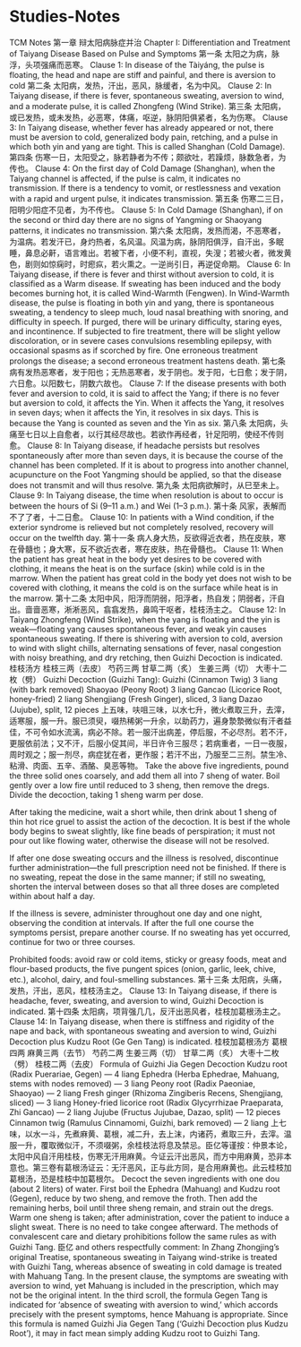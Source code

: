 # Studies-Notes
TCM Notes
第一章 辩太阳病脉症并治 
Chapter I: Differentiation and Treatment of Taiyang Disease Based on Pulse and Symptoms
第一条 太阳之为病，脉浮，头项强痛而恶寒。
Clause 1: In disease of the Tàiyáng, the pulse is floating, the head and nape are stiff and painful, and there is aversion to cold‌
第二条 太阳病，发热，汗出，恶风，脉缓者，名为中风。
Clause 2: In Taiyang disease, if there is fever, spontaneous sweating, aversion to wind, and a moderate pulse, it is called Zhongfeng (Wind Strike).
第三条 太阳病，或已发热，或未发热，必恶寒，体痛，呕逆，脉阴阳俱紧者，名为伤寒。
Clause 3: In Taiyang disease, whether fever has already appeared or not, there must be aversion to cold, generalized body pain, retching, and a pulse in which both yin and yang are tight. This is called Shanghan (Cold Damage).
第四条 伤寒一日，太阳受之，脉若静者为不传；颇欲吐，若躁烦，脉数急者，为传也。
Clause 4: On the first day of Cold Damage (Shanghan), when the Taiyang channel is affected, if the pulse is calm, it indicates no transmission. If there is a tendency to vomit, or restlessness and vexation with a rapid and urgent pulse, it indicates transmission.
第五条 伤寒二三日，阳明少阳症不见者，为不传也。
Clause 5: In Cold Damage (Shanghan), if on the second or third day there are no signs of Yangming or Shaoyang patterns, it indicates no transmission.
第六条 太阳病，发热而渴，不恶寒者，为温病。若发汗已，身灼热者，名风温。风温为病，脉阴阳俱浮，自汗出，多眠睡，鼻息必鼾，语言难出。若被下者，小便不利，直视，失溲；若被火者，微发黄色，剧则如惊痫时，时瘛疭，若火熏之。一逆尚引日，再逆促命期。
Clause 6: In Taiyang disease, if there is fever and thirst without aversion to cold, it is classified as a Warm disease. If sweating has been induced and the body becomes burning hot, it is called Wind-Warmth (Fengwen). In Wind-Warmth disease, the pulse is floating in both yin and yang, there is spontaneous sweating, a tendency to sleep much, loud nasal breathing with snoring, and difficulty in speech. If purged, there will be urinary difficulty, staring eyes, and incontinence. If subjected to fire treatment, there will be slight yellow discoloration, or in severe cases convulsions resembling epilepsy, with occasional spasms as if scorched by fire. One erroneous treatment prolongs the disease; a second erroneous treatment hastens death.
第七条 病有发热恶寒者，发于阳也；无热恶寒者，发于阴也。发于阳，七日愈；发于阴，六日愈。以阳数七，阴数六故也。
Clause 7: If the disease presents with both fever and aversion to cold, it is said to affect the Yang; if there is no fever but aversion to cold, it affects the Yin. When it affects the Yang, it resolves in seven days; when it affects the Yin, it resolves in six days. This is because the Yang is counted as seven and the Yin as six.
第八条 太阳病，头痛至七日以上自愈者，以行其经尽故也。若欲作再经者，针足阳明，使经不传则愈。
Clause 8: In Taiyang disease, if headache persists but resolves spontaneously after more than seven days, it is because the course of the channel has been completed. If it is about to progress into another channel, acupuncture on the Foot Yangming should be applied, so that the disease does not transmit and will thus resolve.
第九条 太阳病欲解时，从巳至未上。
Clause 9: In Taiyang disease, the time when resolution is about to occur is between the hours of Si (9–11 a.m.) and Wei (1–3 p.m.).
第十条 风家，表解而不了了者，十二日愈。
Clause 10: In patients with a Wind condition, if the exterior syndrome is relieved but not completely resolved, recovery will occur on the twelfth day.
第十一条 病人身大热，反欲得近衣者，热在皮肤，寒在骨髓也；身大寒，反不欲近衣者，寒在皮肤，热在骨髓也。
Clause 11: When the patient has great heat in the body yet desires to be covered with clothing, it means the heat is on the surface (skin) while cold is in the marrow. When the patient has great cold in the body yet does not wish to be covered with clothing, it means the cold is on the surface while heat is in the marrow.
第十二条 太阳中风，阳浮而阴弱，阳浮者，热自发；阴弱者，汗自出。啬啬恶寒，淅淅恶风，翕翕发热，鼻鸣干呕者，桂枝汤主之。
Clause 12: In Taiyang Zhongfeng (Wind Strike), when the yang is floating and the yin is weak—floating yang causes spontaneous fever, and weak yin causes spontaneous sweating. If there is shivering with aversion to cold, aversion to wind with slight chills, alternating sensations of fever, nasal congestion with noisy breathing, and dry retching, then Guizhi Decoction is indicated.
桂枝汤方 
桂枝三两（去皮） 芍药三两  甘草二两（炙） 生姜三两（切） 大枣十二枚（劈）
Guizhi Decoction (Guizhi Tang):
Guizhi (Cinnamon Twig) 3 liang (with bark removed)
Shaoyao (Peony Root) 3 liang
Gancao (Licorice Root, honey-fried) 2 liang
Shengjiang (Fresh Ginger), sliced, 3 liang
Dazao (Jujube), split, 12 pieces
上五味，呋咀三味，以水七升，微火煮取三升，去滓，适寒服，服一升。服已须臾，啜热稀粥一升余，以助药力，遍身漐漐微似有汗者益佳，不可令如水流漓，病必不除。若一服汗出病差，停后服，不必尽剂。若不汗，更服依前法；又不汗，后服小促其间，半日许令三服尽；若病重者，一日一夜服，周时观之；服一剂尽，病症犹在者，更作服；若汗不出，乃服至二三剂。禁生冷、粘滑、肉面、五辛、酒酪、臭恶等物。
Take the above five ingredients, pound the three solid ones coarsely, and add them all into 7 sheng of water. Boil gently over a low fire until reduced to 3 sheng, then remove the dregs. Divide the decoction, taking 1 sheng warm per dose.

After taking the medicine, wait a short while, then drink about 1 sheng of thin hot rice gruel to assist the action of the decoction. It is best if the whole body begins to sweat slightly, like fine beads of perspiration; it must not pour out like flowing water, otherwise the disease will not be resolved.

If after one dose sweating occurs and the illness is resolved, discontinue further administration—the full prescription need not be finished. If there is no sweating, repeat the dose in the same manner; if still no sweating, shorten the interval between doses so that all three doses are completed within about half a day.

If the illness is severe, administer throughout one day and one night, observing the condition at intervals. If after the full one course the symptoms persist, prepare another course. If no sweating has yet occurred, continue for two or three courses.

Prohibited foods: avoid raw or cold items, sticky or greasy foods, meat and flour-based products, the five pungent spices (onion, garlic, leek, chive, etc.), alcohol, dairy, and foul-smelling substances.
第十三条 太阳病，头痛，发热，汗出，恶风，桂枝汤主之。
Clause 13: In Taiyang disease, if there is headache, fever, sweating, and aversion to wind, Guizhi Decoction is indicated.
第十四条 太阳病，项背强几几，反汗出恶风者，桂枝加葛根汤主之。
Clause 14: In Taiyang disease, when there is stiffness and rigidity of the nape and back, with spontaneous sweating and aversion to wind, Guizhi Decoction plus Kudzu Root (Ge Gen Tang) is indicated.
桂枝加葛根汤方
葛根四两  麻黄三两（去节） 芍药二两 生姜三两（切） 甘草二两（炙） 大枣十二枚（劈） 桂枝二两（去皮）
Formula of Guizhi Jia Gegen Decoction
Kudzu root (Radix Puerariae, Gegen) — 4 liang
Ephedra (Herba Ephedrae, Mahuang, stems with nodes removed) — 3 liang
Peony root (Radix Paeoniae, Shaoyao) — 2 liang
Fresh ginger (Rhizoma Zingiberis Recens, Shengjiang, sliced) — 3 liang
Honey-fried licorice root (Radix Glycyrrhizae Praeparata, Zhi Gancao) — 2 liang
Jujube (Fructus Jujubae, Dazao, split) — 12 pieces
Cinnamon twig (Ramulus Cinnamomi, Guizhi, bark removed) — 2 liang
上七味，以水一斗，先煮麻黄、葛根，减二升，去上沫，内诸药，煮取三升，去滓。温服一升，覆取微似汗，不须啜粥，余桂枝法将息及禁忌。臣亿等谨按：仲景本论，太阳中风自汗用桂枝，伤寒无汗用麻黄。今证云汗出恶风，而方中用麻黄，恐非本意也。第三卷有葛根汤证云：无汗恶风，正与此方同，是合用麻黄也。此云桂枝加葛根汤，恐是桂枝中加葛根尔。
Decoct the seven ingredients with one dou (about 2 liters) of water. First boil the Ephedra (Mahuang) and Kudzu root (Gegen), reduce by two sheng, and remove the froth. Then add the remaining herbs, boil until three sheng remain, and strain out the dregs. Warm one sheng is taken; after administration, cover the patient to induce a slight sweat. There is no need to take congee afterward. The methods of convalescent care and dietary prohibitions follow the same rules as with Guizhi Tang.
臣亿 and others respectfully comment: In Zhang Zhongjing’s original Treatise, spontaneous sweating in Taiyang wind-strike is treated with Guizhi Tang, whereas absence of sweating in cold damage is treated with Mahuang Tang. In the present clause, the symptoms are sweating with aversion to wind, yet Mahuang is included in the prescription, which may not be the original intent. In the third scroll, the formula Gegen Tang is indicated for ‘absence of sweating with aversion to wind,’ which accords precisely with the present symptoms, hence Mahuang is appropriate. Since this formula is named Guizhi Jia Gegen Tang (‘Guizhi Decoction plus Kudzu Root’), it may in fact mean simply adding Kudzu root to Guizhi Tang.
